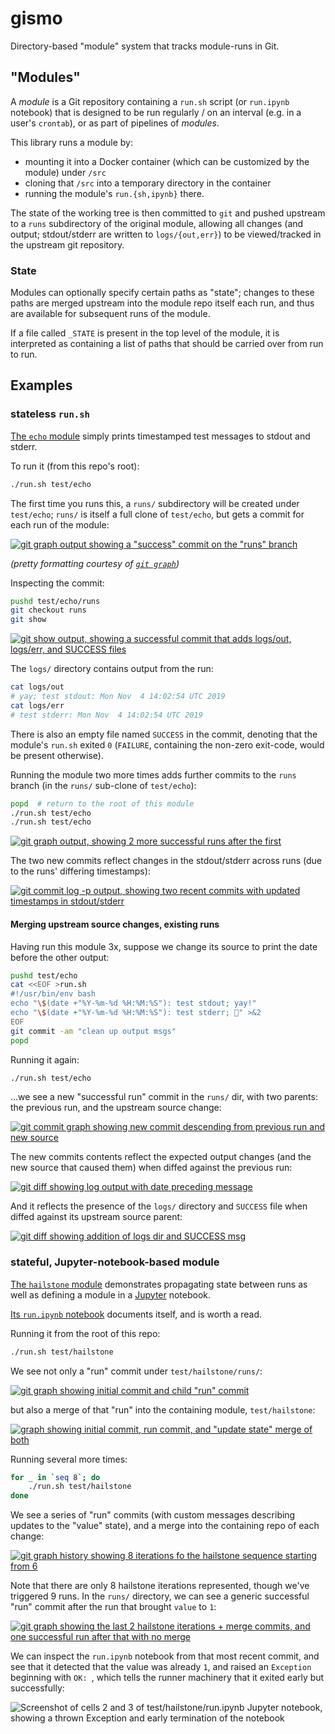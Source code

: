# gismo
Directory-based "module" system that tracks module-runs in Git.

## "Modules"
A *module* is a Git repository containing a `run.sh` script (or `run.ipynb` notebook) that is designed to be run regularly / on an interval (e.g. in a user's `crontab`), or as part of pipelines of *modules*.

This library runs a module by:
 - mounting it into a Docker container (which can be customized by the module) under `/src`
 - cloning that `/src` into a temporary directory in the container
 - running the module's `run.{sh,ipynb}` there.
 
 The state of the working tree is then committed to `git` and pushed upstream to a `runs` subdirectory of the original module, allowing all changes (and output; stdout/stderr are written to `logs/{out,err}`) to be viewed/tracked in the upstream git repository. 

### State
Modules can optionally specify certain paths as "state"; changes to these paths are merged upstream into the module repo itself each run, and thus are available for subsequent runs of the module.

If a file called `_STATE` is present in the top level of the module, it is interpreted as containing a list of paths that should be carried over from run to run.

## Examples

### stateless `run.sh`
[The `echo` module](test/echo) simply prints timestamped test messages to stdout and stderr.

To run it (from this repo's root):

```bash
./run.sh test/echo
```

The first time you runs this, a `runs/` subdirectory will be created under `test/echo`; `runs/` is itself a full clone of `test/echo`, but gets a commit for each run of the module:

[![git graph output showing a "success" commit on the "runs" branch](https://p199.p4.n0.cdn.getcloudapp.com/items/nOuW16mK/Screen+Shot+2019-11-04+at+9.04.01+AM.png?v=b7a880e17055821f3073be25781575d6)](https://gist.github.com/ryan-williams/79d5833e6fedba060ba5a385cc4e511f)

*(pretty formatting courtesy of [`git graph`](https://github.com/ryan-williams/git-helpers/blob/f45ab500ba3b0f195aca92e74716927a54d61931/graph/git-graph))*

Inspecting the commit:

```bash
pushd test/echo/runs
git checkout runs
git show
```

[![git show output, showing a successful commit that adds logs/out, logs/err, and SUCCESS files](https://p199.p4.n0.cdn.getcloudapp.com/items/jkuyO2En/Screen+Shot+2019-11-04+at+9.10.58+AM.png?v=72733b3b3f91d7653e27d874ac410334)](https://gist.github.com/24c6470083e894a7dcd5ca2f38139df8)

The `logs/` directory contains output from the run:

```bash
cat logs/out
# yay; test stdout: Mon Nov  4 14:02:54 UTC 2019
cat logs/err
# test stderr: Mon Nov  4 14:02:54 UTC 2019
```

There is also an empty file named `SUCCESS` in the commit, denoting that the module's `run.sh` exited `0` (`FAILURE`, containing the non-zero exit-code, would be present otherwise).

Running the module two more times adds further commits to the `runs` branch (in the `runs/` sub-clone of `test/echo`):

```bash
popd  # return to the root of this module
./run.sh test/echo
./run.sh test/echo
```
[![git graph output, showing 2 more successful runs after the first](https://p199.p4.n0.cdn.getcloudapp.com/items/7Kuxj4wO/Screen+Shot+2019-11-04+at+9.18.37+AM.png?v=790c8d5cd361abc92d75fc449b9698df)](https://gist.github.com/ryan-williams/8dcf3e4bec61d28d51d5336bb85d1200)

The two new commits reflect changes in the stdout/stderr across runs (due to the runs' differing timestamps):

[![git commit log -p output, showing two recent commits with updated timestamps in stdout/stderr](https://p199.p4.n0.cdn.getcloudapp.com/items/E0uPRGm8/Screen+Shot+2019-11-04+at+9.15.37+AM.png?v=75931988fce7449faa8968a2159a52f5)](https://gist.github.com/ryan-williams/42dfe6825d460705dea29e062722e491)

#### Merging upstream source changes, existing runs

Having run this module 3x, suppose we change its source to print the date before the other output:

```bash
pushd test/echo
cat <<EOF >run.sh
#!/usr/bin/env bash
echo "\$(date +"%Y-%m-%d %H:%M:%S"): test stdout; yay!"
echo "\$(date +"%Y-%m-%d %H:%M:%S"): test stderr; 🤷" >&2
EOF
git commit -am "clean up output msgs"
popd
```

Running it again:
```bash
./run.sh test/echo
```

…we see a new "successful run" commit in the `runs/` dir, with two parents: the previous run, and the upstream source change:

[![git commit graph showing new commit descending from previous run and new source](https://gist.githubusercontent.com/ryan-williams/1dedfdf50c0f7e9455225ba71742795c/raw/e10fe3825d0fbbd197d3b1c0e2b9a132c23a89a2/00.png)](https://gist.github.com/ryan-williams/1dedfdf50c0f7e9455225ba71742795c)

The new commits contents reflect the expected output changes (and the new source that caused them) when diffed against the previous run:

[![git diff showing log output with date preceding message](https://gist.githubusercontent.com/ryan-williams/2eb2c44d600c3f2aa9d822b55a1c5b2a/raw/fca0f4f8aafe8b6d9a639b8866606759f0131e3f/00.png)](https://gist.github.com/ryan-williams/2eb2c44d600c3f2aa9d822b55a1c5b2a)

And it reflects the presence of the `logs/` directory and `SUCCESS` file when diffed against its upstream source parent:

[![git diff showing addition of logs dir and SUCCESS msg](https://gist.githubusercontent.com/ryan-williams/ecaf30b390bf9a9d39849b193befb9b6/raw/5d5df8577cf84b8b0922d5c055b820247f2ebc30/00.png)](https://gist.github.com/ryan-williams/ecaf30b390bf9a9d39849b193befb9b6)

### stateful, Jupyter-notebook-based module
[The `hailstone` module](test/hailstone) demonstrates propagating state between runs as well as defining a module in a [Jupyter](https://jupyter.org/) notebook.

[Its `run.ipynb` notebook](./test/hailstone/run.ipynb) documents itself, and is worth a read.

Running it from the root of this repo:

```bash
./run.sh test/hailstone
```

We see not only a "run" commit under `test/hailstone/runs/`:

[![git graph showing initial commit and child "run" commit](https://gist.githubusercontent.com/ryan-williams/124eb0a11eb67affaf9ff88b8c1a4775/raw/aafb7c7982974aa7a546aa13a60110f81619f4c6/00.png)](https://gist.github.com/ryan-williams/124eb0a11eb67affaf9ff88b8c1a4775)

but also a merge of that "run" into the containing module, `test/hailstone`:

[![graph showing initial commit, run commit, and "update state" merge of both](https://gist.githubusercontent.com/ryan-williams/14c5d01b240e3520ab6757883d6fa620/raw/14cdfb9251b3580fec9ad6e41c83d1262544ad7d/00.png)](https://gist.github.com/ryan-williams/14c5d01b240e3520ab6757883d6fa620)

Running several more times:

```bash
for _ in `seq 8`; do
    ./run.sh test/hailstone
done
```

We see a series of "run" commits (with custom messages describing updates to the "value" state), and a merge into the containing repo of each change:

[![git graph history showing 8 iterations fo the hailstone sequence starting from 6](https://gist.githubusercontent.com/ryan-williams/6ce4d3ac317c0a8b4fdd90485a0771a9/raw/ac87afd2dacffcee0db9c763ae344983b9c9800a/00.png)](https://gist.github.com/ryan-williams/6ce4d3ac317c0a8b4fdd90485a0771a9)

Note that there are only 8 hailstone iterations represented, though we've triggered 9 runs. In the `runs/` directory, we can see a generic successful "run" commit after the run that brought `value` to `1`:

[![git graph showing the last 2 hailstone iterations + merge commits, and one successful run after that with no merge](https://gist.githubusercontent.com/ryan-williams/ce2f6cc361eba187e55d702b3a568e6f/raw/bf3505784b74b3c40d1085d4bcc537ba7ad7dd87/00.png)](https://gist.github.com/ryan-williams/ce2f6cc361eba187e55d702b3a568e6f) 

We can inspect the `run.ipynb` notebook from that most recent commit, and see that it detected that the value was already `1`, and raised an `Exception` beginning with `OK: `, which tells the runner machinery that it exited early but successfully:

![Screenshot of cells 2 and 3 of test/hailstone/run.ipynb Jupyter notebook, showing a thrown Exception and early termination of the notebook](https://p199.p4.n0.cdn.getcloudapp.com/items/JruwZ0KX/Screen+Shot+2019-11-12+at+9.44.56+PM.png?v=beed774d346ee753fd237baf9f3a0940)
